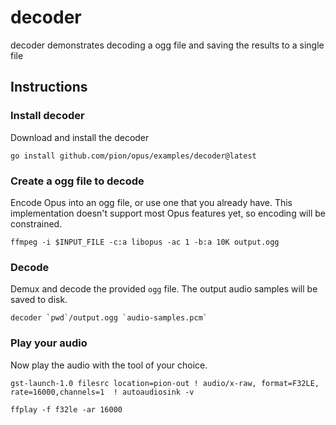 # decoder
decoder demonstrates decoding a ogg file and saving the results to a single file

## Instructions
### Install decoder
Download and install the decoder

```
go install github.com/pion/opus/examples/decoder@latest
```

### Create a ogg file to decode
Encode Opus into an ogg file, or use one that you already have. This implementation doesn't
support most Opus features yet, so encoding will be constrained.

```
ffmpeg -i $INPUT_FILE -c:a libopus -ac 1 -b:a 10K output.ogg
```

### Decode
Demux and decode the provided `ogg` file. The output audio samples will be saved to disk.

```
decoder `pwd`/output.ogg `audio-samples.pcm`
```

### Play your audio
Now play the audio with the tool of your choice.

```
gst-launch-1.0 filesrc location=pion-out ! audio/x-raw, format=F32LE, rate=16000,channels=1  ! autoaudiosink -v
```

```
ffplay -f f32le -ar 16000
```
